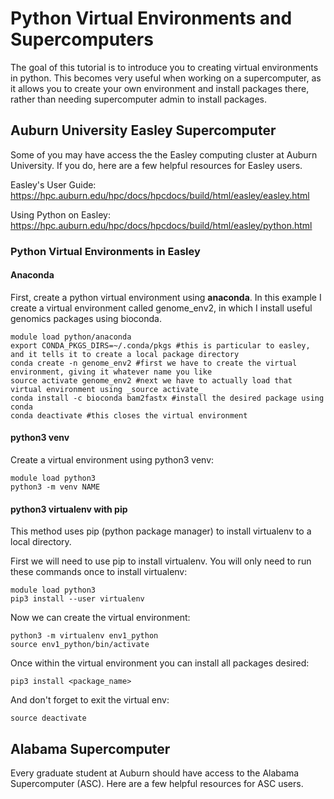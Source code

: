 # Python Virtual Environments and Supercomputers

The goal of this tutorial is to introduce you to creating virtual environments in python. This becomes very useful when working on a supercomputer, as it allows you to create your own environment and install packages there, rather than needing supercomputer admin to install packages. 

## Auburn University Easley Supercomputer
Some of you may have access the the Easley computing cluster at Auburn University. If you do, here are a few helpful resources for Easley users. 

Easley's User Guide: https://hpc.auburn.edu/hpc/docs/hpcdocs/build/html/easley/easley.html

Using Python on Easley: https://hpc.auburn.edu/hpc/docs/hpcdocs/build/html/easley/python.html


### Python Virtual Environments in Easley

#### Anaconda

First, create a python virtual environment using **anaconda**. In this example I create a virtual environment called genome_env2, in which I install useful genomics packages using bioconda. 
```
module load python/anaconda 
export CONDA_PKGS_DIRS=~/.conda/pkgs #this is particular to easley, and it tells it to create a local package directory
conda create -n genome_env2 #first we have to create the virtual environment, giving it whatever name you like
source activate genome_env2 #next we have to actually load that virtual environment using _source activate_
conda install -c bioconda bam2fastx #install the desired package using conda
conda deactivate #this closes the virtual environment
```

#### python3 venv
Create a virtual environment using python3 venv:
```
module load python3
python3 -m venv NAME
```
#### python3 virtualenv with pip
This method uses pip (python package manager) to install virtualenv to a local directory. 


First we will need to use pip to install virtualenv. You will only need to run these commands once to install virtualenv:
```
module load python3
pip3 install --user virtualenv
```

Now we can create the virtual environment:
```
python3 -m virtualenv env1_python
source env1_python/bin/activate
```

Once within the virtual environment you can install all packages desired:
```
pip3 install <package_name>
```

And don't forget to exit the virtual env: 
```
source deactivate
```

## Alabama Supercomputer
Every graduate student at Auburn should have access to the Alabama Supercomputer (ASC). Here are a few helpful resources for ASC users. 

### 


